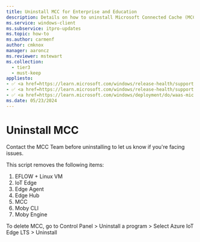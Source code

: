 ```yaml
---
title: Uninstall MCC for Enterprise and Education
description: Details on how to uninstall Microsoft Connected Cache (MCC) for Enterprise and Education for your environment.
ms.service: windows-client
ms.subservice: itpro-updates
ms.topic: how-to
ms.author: carmenf
author: cmknox
manager: aaroncz
ms.reviewer: mstewart
ms.collection:
  - tier3
  - must-keep
appliesto: 
- ✅ <a href=https://learn.microsoft.com/windows/release-health/supported-versions-windows-client target=_blank>Windows 11</a>
- ✅ <a href=https://learn.microsoft.com/windows/release-health/supported-versions-windows-client target=_blank>Windows 10</a>
- ✅ <a href=https://learn.microsoft.com/windows/deployment/do/waas-microsoft-connected-cache target=_blank>Microsoft Connected Cache for Enterprise and Education</a> 
ms.date: 05/23/2024
---
```


<!-- Customers will no longer update the private preview and instead install public preview
# Update or uninstall Microsoft Connected Cache for Enterprise and Education

Throughout the preview phase, we'll send you security and feature updates for MCC. Follow these steps to perform the update.

## Update MCC

Run the following command with the **arguments** we provided in the email to update your MCC:

```powershell
# .\updatemcc.ps1 version="**\<VERSION\>**" tenantid="**\<TENANTID\>**" customerid="**\<CUSTOMERID\>**" cachenodeid="**\<CACHENODEID\>**" customerkey="**\<CUSTOMERKEY\>**"
```

For example:

```powershell
# .\updatemcc.ps1 version="msconnectedcacheprod.azurecr.io/mcc/linux/iot/mcc-ubuntu-iot-amd64:1.2.1.659" tenantid="799a999aa-99a1-99aa-99aa-9a9aa099db99" customerid="99a999aa-99a1-99aa-99aa-9aaa9aaa0saa" cachenodeid=" aa99aaaa-999a-9aas-99aa99daaa99 " customerkey="a99d999a-aaaa-aa99-0999aaaa99a"
```
-->
# Uninstall MCC

Contact the MCC Team before uninstalling to let us know if you're facing issues.

This script removes the following items:

1. EFLOW + Linux VM
1. IoT Edge
1. Edge Agent
1. Edge Hub
1. MCC
1. Moby CLI
1. Moby Engine

To delete MCC, go to Control Panel \> Uninstall a program \> Select Azure IoT
Edge LTS \> Uninstall
